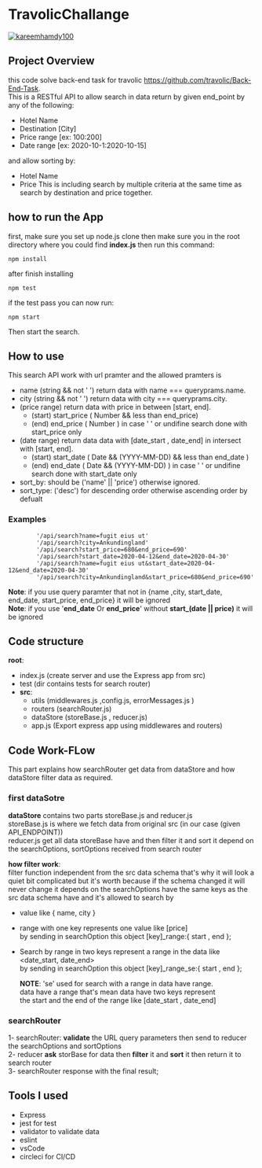 # TravolicChallange
[![kareemhamdy100](https://circleci.com/gh/kareemhamdy100/TravolicChallange.svg?style=svg)](https://app.circleci.com/github/kareemhamdy100/TravolicChallange/pipelines)

## Project Overview
  this code  solve back-end task for travolic https://github.com/travolic/Back-End-Task.  
  This is a RESTful API to allow search in data return by given end_point by any of the following:
  -  Hotel Name
  -  Destination [City]
  -  Price range [ex: $100:$200]
  -  Date range [ex: 2020-10-1:2020-10-15]

  and allow sorting by:  
  - Hotel Name
  - Price
  This is including search by multiple criteria at the same time as search by destination and price together.

## how to run the App 

first, make sure you set up node.js
clone  then
make sure you in the root directory where you could find  **index.js**  then run this command:

    npm install 
    
after finish installing   

    npm test 

if the test pass you can now run:
    
    npm start

Then start the search.

## How to use 
This search API work with url pramter 
and the allowed pramters is 
- name (string && not ' ') return data with name === queryprams.name.
- city (string && not ' ') return data with city === queryprams.city.
- (price range) return data with price in between [start, end].
    - (start) start_price ( Number &&  less than end_price)
    - (end)   end_price    ( Number ) in case ' ' or undifine search done with start_price only
- (date range) return data data with [date_start , date_end] in intersect with [start, end].
    - (start) start_date ( Date && (YYYY-MM-DD) && less than end_date )
    - (end)   end_date  ( Date && (YYYY-MM-DD) ) in case ' ' or undifine search done with start_date only
- sort_by: should be ('name' || 'price') otherwise ignored.
- sort_type:  ('desc') for descending order otherwise ascending order by defualt

### Examples 

            '/api/search?name=fugit eius ut'
            '/api/search?city=Ankundingland'
            '/api/search?start_price=680&end_price=690'
            '/api/search?start_date=2020-04-12&end_date=2020-04-30'
            '/api/search?name=fugit eius ut&start_date=2020-04-12&end_date=2020-04-30'
            '/api/search?city=Ankundingland&start_price=680&end_price=690'
**Note**: if you use query paramter that not in {name ,city, start_date, end_date, start_price, end_price}
    it will be ignored  
**Note**: if you use '**end_date**  Or **end_price**' without **start_(date || price)** it will be ignored


## Code structure
**root**:  
  - index.js (create server and use the Express app from src)
  - test (dir contains tests for search router)
  - **src**:
    - utils (middlewares.js ,config.js, errorMessages.js )
    - routers (searchRouter.js)  
    - dataStore (storeBase.js , reducer.js)
    - app.js (Export express app using middlewares and routers)

## Code Work-FLow  
This part explains how searchRouter get data from dataStore 
and how dataStore filter data as required.
### first dataSotre
**dataStore** contains two parts storeBase.js and reducer.js  
storeBase.js is where we fetch data from original src (in our case (given API_ENDPOINT))  
reducer.js get all data storeBase have and then filter it and sort it depend on the searchOptions, sortOptions
received from search router 

**how filter work**:  
filter function independent from the src data schema that's why it will look 
a quiet bit complicated but it's worth because if the schema changed it will never change
it depends on the searchOptions have the same keys as the src data schema have
and it's allowed to search by 
- value like { name, city }
- range with one key represents one value like [price]  
by sending in searchOption this object [key]_range:{ start , end };
- Search by range in two keys represent a range in the data like <date_start, date_end>  
by sending in searchOption this object [key]_range_se:{ start , end };

    **NOTE**: 'se' used for search with a range in data have range.  
    data have a range that's mean data have two keys represent  
    the start and the end of the range like [date_start , date_end] 

### searchRouter

1- searchRouter: **validate** the URL query parameters then send to reducer the searchOptions and sortOptions  
2- reducer **ask** storBase for data then **filter** it and **sort**  it then return it to search router   
3- searchRouter response with the final result;

## Tools I used
- Express 
- jest for test
- validator to validate data
- eslint
- vsCode
- circleci for CI/CD

